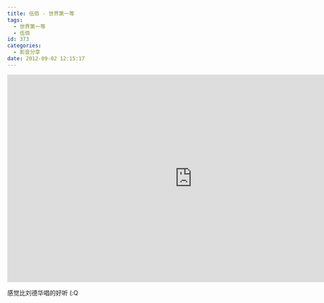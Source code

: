 ```yaml
---
title: 伍佰 - 世界第一等
tags:
  - 世界第一等
  - 伍佰
id: 373
categories:
  - 影音分享
date: 2012-09-02 12:15:17
---
```


<iframe width="854" height="480" src="https://www.youtube.com/embed/jPu3u8kfxCw" frameborder="0" allowfullscreen></iframe>

感觉比刘德华唱的好听 (:Q
